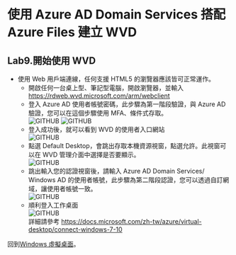 # 使用 Azure AD Domain Services 搭配 Azure Files 建立 WVD

## Lab9.開始使用 WVD
 - 使用 Web 用戶端連線，任何支援 HTML5 的瀏覽器應該皆可正常運作。<br>
	- 開啟任何一台桌上型、筆記型電腦，開啟瀏覽器，並輸入 https://rdweb.wvd.microsoft.com/arm/webclient<br>
	- 登入 Azure AD 使用者帳號密碼，此步驟為第一階段驗證，與 Azure AD 驗證，您可以在這個步驟使用 MFA、條件式存取。<br>
	  ![GITHUB](https://github.com/BrianHsing/Azure-Windows-Virtual-Desktop/blob/master/Lab1/use1.png "use1")
	  ![GITHUB](https://github.com/BrianHsing/Azure-Windows-Virtual-Desktop/blob/master/Lab1/use2.png "use2")<br>
	- 登入成功後，就可以看到 WVD 的使用者入口網站<br>
	  ![GITHUB](https://github.com/BrianHsing/Azure-Windows-Virtual-Desktop/blob/master/Lab1/use3.png "use3")<br>
	- 點選 Default Desktop，會跳出存取本機資源視窗，點選允許。此視窗可以在 WVD 管理介面中選擇是否要顯示。<br>
	  ![GITHUB](https://github.com/BrianHsing/Azure-Windows-Virtual-Desktop/blob/master/Lab1/use4.png "use4")<br>
	- 跳出輸入您的認證視窗後，請輸入 Azure AD Domain Services\/ Windows AD 的使用者帳號，此步驟為第二階段認證，您可以透過自訂網域，讓使用者帳號一致。<br>
	  ![GITHUB](https://github.com/BrianHsing/Azure-Windows-Virtual-Desktop/blob/master/Lab1/use5.png "use5")<br>
	- 順利登入工作桌面<br>
	  ![GITHUB](https://github.com/BrianHsing/Azure-Windows-Virtual-Desktop/blob/master/Lab1/use6.png "use6")<br>
	詳細請參考 https://docs.microsoft.com/zh-tw/azure/virtual-desktop/connect-windows-7-10<br>

回到[Windows 虛擬桌面](https://github.com/BrianHsing/Azure-Windows-Virtual-Desktop)。<br>